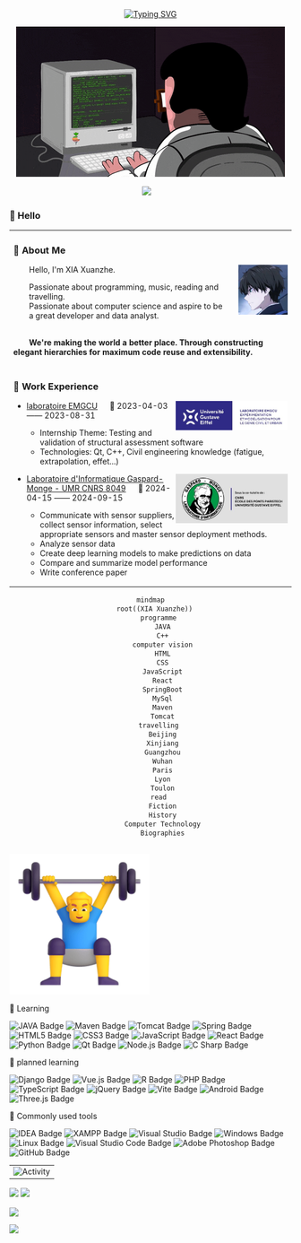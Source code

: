<div align="center">
  
  <!-- dynamic typing effect 动态打字效果 -->
  <div align="center">
    <a href="https://xiaxuanzhefrancis.github.io/">
      <img src="https://readme-typing-svg.demolab.com?font=Fira+Code&pause=1000&width=435&lines=console.log(%22Hello%2C%20World%22);La persévérance est la clé du succès!&center=true&size=17" alt="Typing SVG" />
    </a>
  </div>

  <!-- knock code pictures 敲代码的图片 -->
  <img src="img/coding.gif" /><br>

  <!-- profile logo 个人资料徽标 -->
  <div align="center">
    <a href="https://xiaxuanzhefrancis.github.io/"><img src="https://img.shields.io/badge/Website-Blog-blue" /></a>&emsp;

  </div>
</div>

### 🙋 Hello

<table>
<tr><td>


### 🤺 About Me

<img align="right" width="88" src="img/imgAvatar.jpg" />

<p>&emsp;&emsp;Hello, I'm XIA Xuanzhe.</p>
&emsp;&emsp;Passionate about programming, music, reading and<br>
&emsp;&emsp;travelling.
<br>
&emsp;&emsp;Passionate about computer science and aspire to be
<br>
&emsp;&emsp;a great developer and data analyst.
<br><br>
<p><strong>&emsp;&emsp;We're making the world a better place. Through constructing elegant hierarchies for maximum code reuse and extensibility.</strong></p>

</td></tr>

<tr>
<td>
  
### 🏢 Work Experience

<img align="right" width="200" src="img/emgcu.png" />

- [laboratoire EMGCU](https://emgcu.univ-gustave-eiffel.fr/) &emsp; 📌 2023-04-03 —— 2023-08-31
  
  - Internship Theme: Testing and validation of structural assessment software 
  - Technologies: Qt, C++, Civil engineering knowledge (fatigue, extrapolation, effet...)

<img align="right" width="200" src="img/LIGM.jpg" />

- [Laboratoire d'Informatique Gaspard-Monge - UMR CNRS 8049](https://siteigm.univ-mlv.fr/) &emsp; 📌 2024-04-15 —— 2024-09-15

  - Communicate with sensor suppliers, collect sensor information, select appropriate sensors and master sensor deployment methods.
  - Analyze sensor data
  - Create deep learning models to make predictions on data
  - Compare and summarize model performance
  - Write conference paper


</td></tr>
</table>

<div align="center" >

```mermaid
mindmap
  root((XIA Xuanzhe))
    programme
      JAVA
      C++
      computer vision
      HTML
      CSS
      JavaScript
      React
      SpringBoot
      MySql
      Maven
      Tomcat
    travelling
      Beijing
      Xinjiang
      Guangzhou
      Wuhan
      Paris
      Lyon
      Toulon
    read
      Fiction
      History
      Computer Technology
      Biographies


```
</div>
<img src="img/man.png" alt="Man Lifting Weights" width="250" height="250" />

💪 Learning

![JAVA Badge](https://img.shields.io/badge/JAVA-8A2BE2)
![Maven Badge](https://img.shields.io/badge/Maven-5D6F1C)
![Tomcat Badge](https://img.shields.io/badge/Tomcat-000000)
![Spring Badge](https://img.shields.io/badge/Spring-6DB33F?logo=spring&logoColor=fff&style=flat)
![HTML5 Badge](https://img.shields.io/badge/HTML5-E34F26?logo=html5&logoColor=fff&style=flat)
![CSS3 Badge](https://img.shields.io/badge/CSS3-1572B6?logo=css3&logoColor=fff&style=flat)
![JavaScript Badge](https://img.shields.io/badge/JavaScript-F7DF1E?logo=javascript&logoColor=000&style=flat)
![React Badge](https://img.shields.io/badge/React-61DAFB?logo=react&logoColor=000&style=flat)
![Python Badge](https://img.shields.io/badge/Python-3776AB?logo=python&logoColor=fff&style=flat)
![Qt Badge](https://img.shields.io/badge/Qt-41CD52?logo=qt&logoColor=fff&style=flat)
![Node.js Badge](https://img.shields.io/badge/Node.js-393?logo=nodedotjs&logoColor=fff&style=flat)
![C Sharp Badge](https://img.shields.io/badge/C%20Sharp-239120?logo=csharp&logoColor=fff&style=flat)


🧠 planned learning

![Django Badge](https://img.shields.io/badge/Django-092E20?logo=django&logoColor=fff&style=flat)
![Vue.js Badge](https://img.shields.io/badge/Vue.js-4FC08D?logo=vuedotjs&logoColor=fff&style=flat)
![R Badge](https://img.shields.io/badge/R-276DC3?logo=r&logoColor=fff&style=flat)
![PHP Badge](https://img.shields.io/badge/PHP-777BB4?logo=php&logoColor=fff&style=flat)
![TypeScript Badge](https://img.shields.io/badge/TypeScript-3178C6?logo=typescript&logoColor=fff&style=flat)
![jQuery Badge](https://img.shields.io/badge/jQuery-0769AD?logo=jquery&logoColor=fff&style=flat)
![Vite Badge](https://img.shields.io/badge/Vite-646CFF?logo=vite&logoColor=fff&style=flat)
![Android Badge](https://img.shields.io/badge/Android-3DDC84?logo=android&logoColor=fff&style=flat)
![Three.js Badge](https://img.shields.io/badge/Three.js-092E20?logo=threedotjs&logoColor=fff&style=flat)

🧰 Commonly used tools

![IDEA Badge](https://img.shields.io/badge/IDEA-000000)
![XAMPP Badge](https://img.shields.io/badge/XAMPP-FCC624)
![Visual Studio Badge](https://img.shields.io/badge/Visual%20Studio-5C2D91?logo=visualstudio&logoColor=fff&style=flat)
![Windows Badge](https://img.shields.io/badge/Windows-0078D6?logo=windows&logoColor=fff&style=flat)
![Linux Badge](https://img.shields.io/badge/Linux-FCC624?logo=linux&logoColor=000&style=flat)
![Visual Studio Code Badge](https://img.shields.io/badge/Visual%20Studio%20Code-007ACC?logo=visualstudiocode&logoColor=fff&style=flat)
![Adobe Photoshop Badge](https://img.shields.io/badge/Adobe%20Photoshop-31A8FF?logo=adobephotoshop&logoColor=fff&style=flat)
![GitHub Badge](https://img.shields.io/badge/GitHub-181717?logo=github&logoColor=fff&style=flat)

<table align="center">
  <tr>
    <td><img src="https://github-readme-activity-graph.vercel.app/graph?username=XIAXuanzheFrancis&theme=xcode&bg_color=FF000000&hide_border=true" alt="Activity"/></td>
  </tr>
</table>




<img align="center" height="137px" src="https://github-readme-stats-git-masterrstaa-rickstaa.vercel.app/api?username=XIAXuanzheFrancis&hide_title=true&hide_border=true&show_icons=true&include_all_commits=true&line_height=21text_color=000&icon_color=000&bg_color=0,ea6161,ffc64d,fffc4d,52fa5a&theme=graywhite" />
<img align="center" height="137px" src="https://github-readme-stats-git-masterrstaa-rickstaa.vercel.app/api/top-langs/?username=XIAXuanzheFrancis&hide_title=true&hide_border=true&layout=compact&langs_count=6&text_color=000&icon_color=fff&bg_color=0,52fa5a,4dfcff,c64dff&theme=graywhite" /><br><br>
<img align="center" src="https://github-readme-streak-stats.herokuapp.com/?user=XIAXuanzheFrancis&theme=dark&hide_border=true" />

<img src="https://github-profile-trophy.vercel.app/?username=XIAXuanzheFrancis&theme=gruvbox&row=1&column=7&no-frame=true&no-bg=true" /><br>



